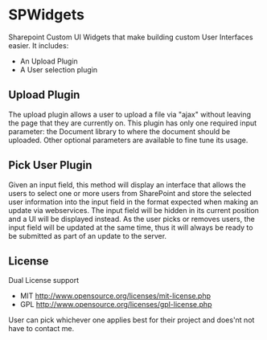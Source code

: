 SPWidgets
=========

Sharepoint Custom UI Widgets that make building custom User Interfaces easier.
It includes:

- An Upload Plugin
- A User selection plugin


Upload Plugin
-------------

The upload plugin allows a user to upload a file via "ajax" without leaving 
the page that they are currently on. This plugin has only one required 
input parameter: the Document library to where the document should be uploaded. 
Other optional parameters are available to fine tune its usage. 


Pick User Plugin
----------------

Given an input field, this method will display an interface that allows the 
users to select one or more users from SharePoint and store the selected user 
information into the input field in the format expected when making an update 
via webservices. The input field will be hidden in its current position and a UI 
will be displayed instead. As the user picks or removes users, the input field 
will be updated at the same time, thus it will always be ready to be submitted 
as part of an update to the server.


License
-------

Dual License support

-   MIT http://www.opensource.org/licenses/mit-license.php
-   GPL http://www.opensource.org/licenses/gpl-license.php

User can pick whichever one applies best for their project
and does'nt not have to contact me.